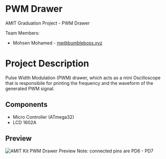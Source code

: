 # PWM Drawer
AMIT Graduation Project - PWM Drawer

Team Members:
- Mohsen Mohamed - [me@bumbleboss.xyz](me@bumbleboss.xyz)

# Project Description
Pulse Width Modulation (PWM) drawer, which acts as a mini Oscilloscope that is responsibile for printing the frequency and the waveform of the generated PWM signal.

## Components
- Micro Controller (ATmega32)
- LCD 1602A

## Preview
![AMIT Kit PWM Drawer Preview](https://cdn.discordapp.com/attachments/393743743783796758/1033434551504097361/IMG_20221022_193855.jpg)
Note: connected pins are PD6 - PD7
